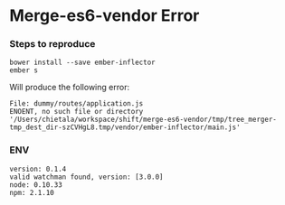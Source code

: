 # Merge-es6-vendor Error


### Steps to reproduce

```
bower install --save ember-inflector
ember s
```

Will produce the following error:

```
File: dummy/routes/application.js
ENOENT, no such file or directory '/Users/chietala/workspace/shift/merge-es6-vendor/tmp/tree_merger-tmp_dest_dir-szCVHgL8.tmp/vendor/ember-inflector/main.js'
```


### ENV

```
version: 0.1.4
valid watchman found, version: [3.0.0]
node: 0.10.33
npm: 2.1.10
```


